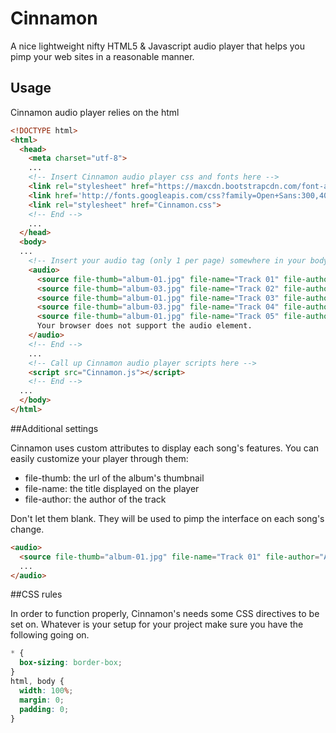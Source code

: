 # Cinnamon
A nice lightweight nifty HTML5 &amp; Javascript audio player that helps you pimp your web sites in a reasonable manner.

## Usage
Cinnamon audio player relies on the html <audio> tag to create a player with its features. It is easy yo setup in 3 steps: all you have to do is to copy the files in your project directory and setup the proper tags. First include the fonts in your html head then import Cinnamon's CSS file. Then create an audio tag with as many sources as you want. Don't forget to fill Cinnamon's custom attributes (see additional settings). Finally call up Cinnamon's scripts before closing your body tag. Nothing more, your player is fixed down the page.

```html
<!DOCTYPE html>
<html>
  <head>
    <meta charset="utf-8">
    ...
    <!-- Insert Cinnamon audio player css and fonts here -->
    <link rel="stylesheet" href="https://maxcdn.bootstrapcdn.com/font-awesome/4.4.0/css/font-awesome.min.css">
    <link href='http://fonts.googleapis.com/css?family=Open+Sans:300,400,600,700' rel='stylesheet' type='text/css'>
    <link rel="stylesheet" href="Cinnamon.css">
    <!-- End -->
    ...
  </head>
  <body>
  ...
    <!-- Insert your audio tag (only 1 per page) somewhere in your body -->
    <audio>
      <source file-thumb="album-01.jpg" file-name="Track 01" file-author="Author 01" src="demo1.mp3" type="audio/mpeg">
      <source file-thumb="album-03.jpg" file-name="Track 02" file-author="Author 02" src="demo2.mp3" type="audio/mpeg">
      <source file-thumb="album-01.jpg" file-name="Track 03" file-author="Author 03" src="demo3.mp3" type="audio/mpeg">
      <source file-thumb="album-03.jpg" file-name="Track 04" file-author="Author 04" src="demo4.mp3" type="audio/mpeg">
      <source file-thumb="album-01.jpg" file-name="Track 05" file-author="Author 05" src="acdc.ogg" type="audio/ogg">
      Your browser does not support the audio element.
    </audio>
    <!-- End -->
    ...
    <!-- Call up Cinnamon audio player scripts here -->
    <script src="Cinnamon.js"></script>
    <!-- End -->
  ...
  </body>
</html>
```
##Additional settings

Cinnamon uses custom attributes to display each song's features. You can easily customize your player through them:

* file-thumb: the url of the album's thumbnail
* file-name: the title displayed on the player
* file-author: the author of the track

Don't let them blank. They will be used to pimp the interface on each song's change.

```html
<audio>
  <source file-thumb="album-01.jpg" file-name="Track 01" file-author="Author 01" src="demo1.mp3" type="audio/mpeg">
  ...
</audio>
```

##CSS rules

In order to function properly, Cinnamon's needs some CSS directives to be set on. Whatever is your setup for your project make sure you have the following going on.

```css
* {
  box-sizing: border-box;
}
html, body {
  width: 100%;
  margin: 0;
  padding: 0;
}
```
